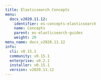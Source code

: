 ```yaml
---
title: Elasticsearch Concepts
menu:
  docs_v2020.11.12:
    identifier: es-concepts-elasticsearch
    name: Concepts
    parent: es-elasticsearch-guides
    weight: 20
menu_name: docs_v2020.11.12
info:
  cli: v0.15.1
  community: v0.15.1
  enterprise: v0.2.1
  installer: v0.15.1
  version: v2020.11.12
---
```


